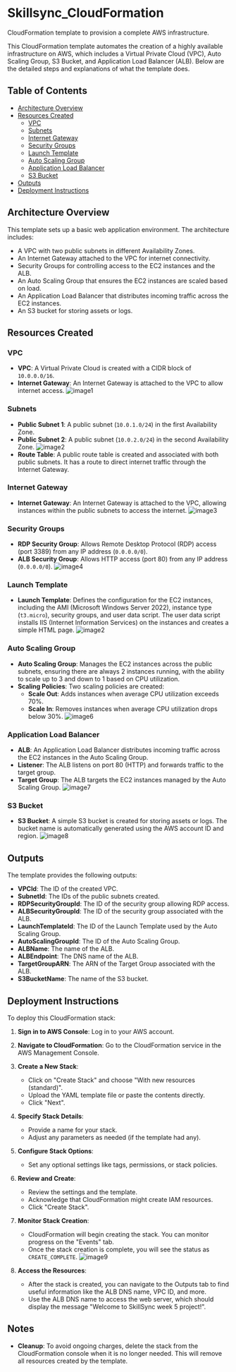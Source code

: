 # Skillsync_CloudFormation
CloudFormation template to provision a complete AWS infrastructure.

This CloudFormation template automates the creation of a highly available infrastructure on AWS, which includes a Virtual Private Cloud (VPC), Auto Scaling Group, S3 Bucket, and Application Load Balancer (ALB). Below are the detailed steps and explanations of what the template does.

## Table of Contents
- [Architecture Overview](#architecture-overview)
- [Resources Created](#resources-created)
  - [VPC](#vpc)
  - [Subnets](#subnets)
  - [Internet Gateway](#internet-gateway)
  - [Security Groups](#security-groups)
  - [Launch Template](#launch-template)
  - [Auto Scaling Group](#auto-scaling-group)
  - [Application Load Balancer](#application-load-balancer)
  - [S3 Bucket](#s3-bucket)
- [Outputs](#outputs)
- [Deployment Instructions](#deployment-instructions)

## Architecture Overview

This template sets up a basic web application environment. The architecture includes:
- A VPC with two public subnets in different Availability Zones.
- An Internet Gateway attached to the VPC for internet connectivity.
- Security Groups for controlling access to the EC2 instances and the ALB.
- An Auto Scaling Group that ensures the EC2 instances are scaled based on load.
- An Application Load Balancer that distributes incoming traffic across the EC2 instances.
- An S3 bucket for storing assets or logs.

## Resources Created

### VPC

- **VPC**: A Virtual Private Cloud is created with a CIDR block of `10.0.0.0/16`.
- **Internet Gateway**: An Internet Gateway is attached to the VPC to allow internet access.
  ![image1](https://github.com/wachiyel/Skillsync_CloudFormation/blob/main/screenshots/image1.PNG)
 
### Subnets

- **Public Subnet 1**: A public subnet (`10.0.1.0/24`) in the first Availability Zone.
- **Public Subnet 2**: A public subnet (`10.0.2.0/24`) in the second Availability Zone.
  ![image2](https://github.com/wachiyel/Skillsync_CloudFormation/blob/main/screenshots/Image2.PNG)
- **Route Table**: A public route table is created and associated with both public subnets. It has a route to direct internet traffic through the Internet Gateway.

### Internet Gateway

- **Internet Gateway**: An Internet Gateway is attached to the VPC, allowing instances within the public subnets to access the internet.
 ![image3](https://github.com/wachiyel/Skillsync_CloudFormation/blob/main/screenshots/image3.PNG)

### Security Groups

- **RDP Security Group**: Allows Remote Desktop Protocol (RDP) access (port 3389) from any IP address (`0.0.0.0/0`).
- **ALB Security Group**: Allows HTTP access (port 80) from any IP address (`0.0.0.0/0`).
 ![image4](https://github.com/wachiyel/Skillsync_CloudFormation/blob/main/screenshots/image4.PNG)
  
### Launch Template

- **Launch Template**: Defines the configuration for the EC2 instances, including the AMI (Microsoft Windows Server 2022), instance type (`t3.micro`), security groups, and user data script. The user data script installs IIS (Internet Information Services) on the instances and creates a simple HTML page.
 ![image2](https://github.com/wachiyel/Skillsync_CloudFormation/blob/main/screenshots/image%205.PNG)

### Auto Scaling Group

- **Auto Scaling Group**: Manages the EC2 instances across the public subnets, ensuring there are always 2 instances running, with the ability to scale up to 3 and down to 1 based on CPU utilization.
- **Scaling Policies**: Two scaling policies are created:
  - **Scale Out**: Adds instances when average CPU utilization exceeds 70%.
  - **Scale In**: Removes instances when average CPU utilization drops below 30%.
 ![image6](https://github.com/wachiyel/Skillsync_CloudFormation/blob/main/screenshots/image6.PNG)

### Application Load Balancer

- **ALB**: An Application Load Balancer distributes incoming traffic across the EC2 instances in the Auto Scaling Group.
- **Listener**: The ALB listens on port 80 (HTTP) and forwards traffic to the target group.
- **Target Group**: The ALB targets the EC2 instances managed by the Auto Scaling Group.
 ![image7](https://github.com/wachiyel/Skillsync_CloudFormation/blob/main/screenshots/image7.PNG)

### S3 Bucket

- **S3 Bucket**: A simple S3 bucket is created for storing assets or logs. The bucket name is automatically generated using the AWS account ID and region.
 ![image8](https://github.com/wachiyel/Skillsync_CloudFormation/blob/main/screenshots/image8.PNG)

## Outputs

The template provides the following outputs:

- **VPCId**: The ID of the created VPC.
- **SubnetId**: The IDs of the public subnets created.
- **RDPSecurityGroupId**: The ID of the security group allowing RDP access.
- **ALBSecurityGroupId**: The ID of the security group associated with the ALB.
- **LaunchTemplateId**: The ID of the Launch Template used by the Auto Scaling Group.
- **AutoScalingGroupId**: The ID of the Auto Scaling Group.
- **ALBName**: The name of the ALB.
- **ALBEndpoint**: The DNS name of the ALB.
- **TargetGroupARN**: The ARN of the Target Group associated with the ALB.
- **S3BucketName**: The name of the S3 bucket.

## Deployment Instructions

To deploy this CloudFormation stack:

1. **Sign in to AWS Console**: Log in to your AWS account.

2. **Navigate to CloudFormation**: Go to the CloudFormation service in the AWS Management Console.

3. **Create a New Stack**:
   - Click on "Create Stack" and choose "With new resources (standard)".
   - Upload the YAML template file or paste the contents directly.
   - Click "Next".

4. **Specify Stack Details**:
   - Provide a name for your stack.
   - Adjust any parameters as needed (if the template had any).

5. **Configure Stack Options**: 
   - Set any optional settings like tags, permissions, or stack policies.

6. **Review and Create**:
   - Review the settings and the template.
   - Acknowledge that CloudFormation might create IAM resources.
   - Click "Create Stack".

7. **Monitor Stack Creation**:
   - CloudFormation will begin creating the stack. You can monitor progress on the "Events" tab.
   - Once the stack creation is complete, you will see the status as `CREATE_COMPLETE`.
 ![image9](https://github.com/wachiyel/Skillsync_CloudFormation/blob/main/screenshots/image9.PNG)

8. **Access the Resources**:
   - After the stack is created, you can navigate to the Outputs tab to find useful information like the ALB DNS name, VPC ID, and more.
   - Use the ALB DNS name to access the web server, which should display the message "Welcome to SkillSync week 5 project!".

## Notes

- **Cleanup**: To avoid ongoing charges, delete the stack from the CloudFormation console when it is no longer needed. This will remove all resources created by the template.

